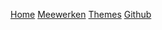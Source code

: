 [Home](/)
[Meewerken](/Meewerken)
[Themes](/themes)
[Github](https://github.com/WatcherWhale/EI-Wiki)